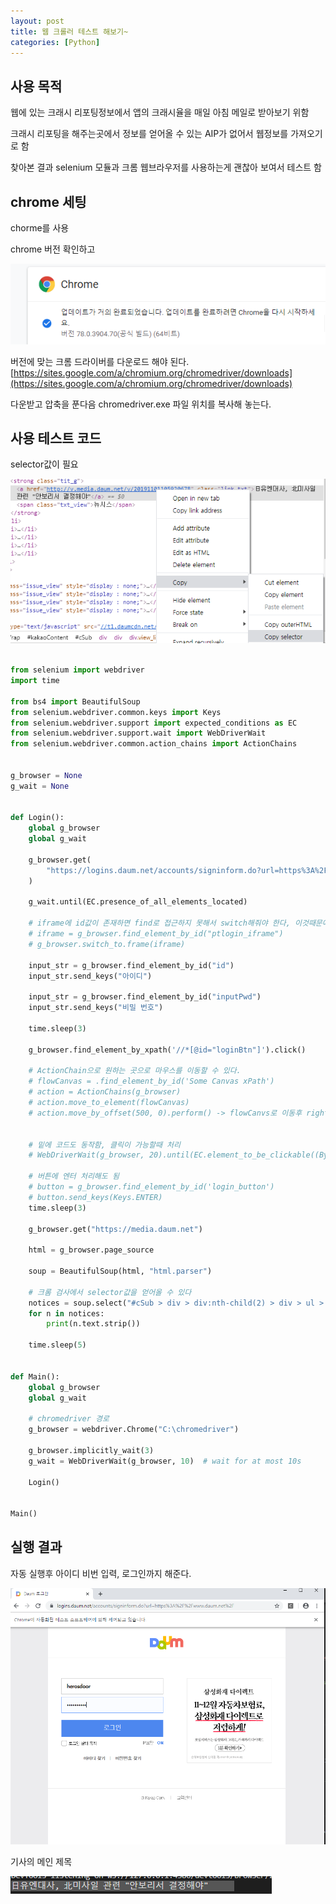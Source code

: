 ```yaml
---
layout: post
title: 웹 크롤러 테스트 해보기~
categories: [Python]
---
```


## 사용 목적

웹에 있는 크래시 리포팅정보에서 앱의 크래시율을 매일 아침 메일로 받아보기 위함

크래시 리포팅을 해주는곳에서 정보를 얻어올 수 있는 AIP가 없어서 웹정보를 가져오기로 함

찾아본 결과  selenium 모듈과 크롬 웹브라우저를 사용하는게 괜찮아 보여서 테스트 함

## chrome 세팅

chorme를 사용

chrome 버전 확인하고

![](/assets/images/2019-11-01-웹크롤러테스트/2019-11-01-10-54-48.png)

버전에 맞는 크롬 드라이버를 다운로드 해야 된다.
[https://sites.google.com/a/chromium.org/chromedriver/downloads](https://sites.google.com/a/chromium.org/chromedriver/downloads)

다운받고 압축을 푼다음 chromedriver.exe 파일 위치를 복사해 놓는다.

## 사용 테스트 코드

selector값이 필요

![](/assets/images/2019-11-01-웹크롤러테스트/2019-11-01-11-20-38.png)

```python

from selenium import webdriver
import time

from bs4 import BeautifulSoup
from selenium.webdriver.common.keys import Keys
from selenium.webdriver.support import expected_conditions as EC
from selenium.webdriver.support.wait import WebDriverWait
from selenium.webdriver.common.action_chains import ActionChains


g_browser = None
g_wait = None


def Login():
    global g_browser
    global g_wait

    g_browser.get(
        "https://logins.daum.net/accounts/signinform.do?url=https%3A%2F%2Fwww.daum.net%2F"
    )

    g_wait.until(EC.presence_of_all_elements_located)

    # iframe에 id값이 존재하면 find로 접근하지 못해서 switch해줘야 한다, 이것때문에 계속 element를 찾지 못함
    # iframe = g_browser.find_element_by_id("ptlogin_iframe")
    # g_browser.switch_to.frame(iframe)

    input_str = g_browser.find_element_by_id("id")
    input_str.send_keys("아이디")

    input_str = g_browser.find_element_by_id("inputPwd")
    input_str.send_keys("비밀 번호")

    time.sleep(3)

    g_browser.find_element_by_xpath('//*[@id="loginBtn"]').click()

    # ActionChain으로 원하는 곳으로 마우스를 이동할 수 있다.
    # flowCanvas = .find_element_by_id('Some Canvas xPath')
    # action = ActionChains(g_browser)
    # action.move_to_element(flowCanvas)
    # action.move_by_offset(500, 0).perform() -> flowCanvs로 이동후 right 500으로 이동


    # 밑에 코드도 동작함, 클릭이 가능할때 처리
    # WebDriverWait(g_browser, 20).until(EC.element_to_be_clickable((By.XPATH, '//*[@id="loginBtn"]'))).click()

    # 버튼에 엔터 처리해도 됨
    # button = g_browser.find_element_by_id('login_button')
    # button.send_keys(Keys.ENTER)
    time.sleep(3)

    g_browser.get("https://media.daum.net")

    html = g_browser.page_source

    soup = BeautifulSoup(html, "html.parser")

    # 크롬 검사에서 selector값을 얻어올 수 있다
    notices = soup.select("#cSub > div > div:nth-child(2) > div > ul > li.item_main > strong > a")
    for n in notices:
        print(n.text.strip())

    time.sleep(5)


def Main():
    global g_browser
    global g_wait

    # chromedriver 경로
    g_browser = webdriver.Chrome("C:\chromedriver")

    g_browser.implicitly_wait(3)
    g_wait = WebDriverWait(g_browser, 10)  # wait for at most 10s

    Login()


Main()

```

## 실행 결과

자동 실행후 아이디 비번 입력, 로그인까지 해준다.

![](/assets/images/2019-11-01-웹크롤러테스트/2019-11-01-11-09-14.png)

기사의 메인 제목

![](/assets/images/2019-11-01-웹크롤러테스트/2019-11-01-11-22-01.png)